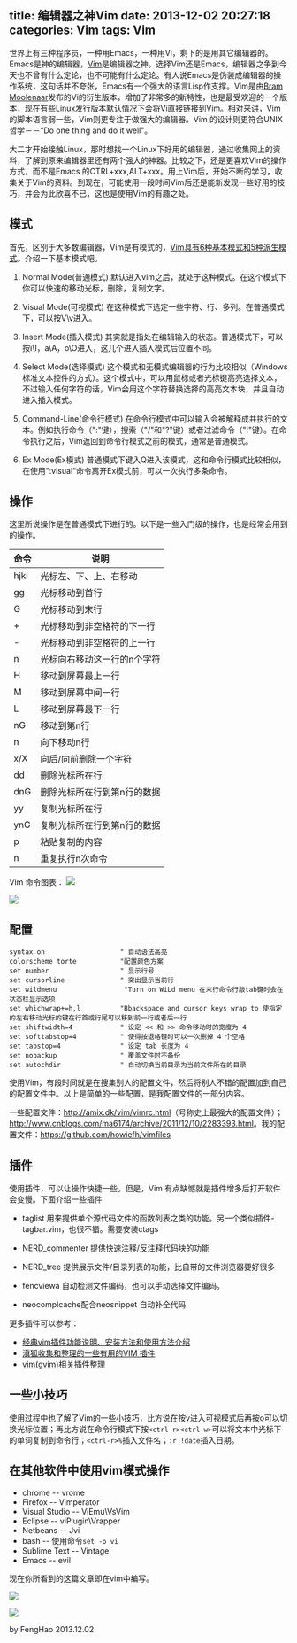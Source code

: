 title: 编辑器之神Vim
date: 2013-12-02 20:27:18
categories: Vim
tags: Vim
---
世界上有三种程序员，一种用Emacs，一种用Vi，剩下的是用其它编辑器的。Emacs是神的编辑器，[Vim](http://www.vim.org/)是编辑器之神。选择Vim还是Emacs，编辑器之争到今天也不曾有什么定论，也不可能有什么定论。有人说Emacs是伪装成编辑器的操作系统，这句话并不夸张，Emacs有一个强大的语言Lisp作支撑。Vim是由[Bram Moolenaar](http://www.moolenaar.net)发布的Vi的衍生版本，增加了非常多的新特性，也是最受欢迎的一个版本，现在有些Linux发行版本默认情况下会将Vi直接链接到Vim。相对来讲，Vim的脚本语言弱一些，Vim则更专注于做强大的编辑器。Vim 的设计则更符合UNIX哲学－－“Do one thing and do it well"。

<!-- more -->

大二才开始接触Linux，那时想找一个Linux下好用的编辑器，通过收集网上的资料，了解到原来编辑器里还有两个强大的神器。比较之下，还是更喜欢Vim的操作方式，而不是Emacs 的CTRL+xxx,ALT+xxx。用上Vim后，开始不断的学习，收集关于Vim的资料。到现在，可能使用一段时间Vim后还是能新发现一些好用的技巧，并会为此欣喜不已，这也是使用Vim的有趣之处。

## 模式
首先，区别于大多数编辑器，Vim是有模式的，[Vim具有6种基本模式和5种派生模式](http://zh.wikipedia.org/wiki/Vim#.E6.A8.A1.E5.BC.8F)。介绍一下基本模式吧。

1. Normal Mode(普通模式)
    默认进入vim之后，就处于这种模式。在这个模式下你可以快速的移动光标，删除，复制文字。

2. Visual Mode(可视模式)
    在这种模式下选定一些字符、行、多列。在普通模式下，可以按V\v进入。

3. Insert Mode(插入模式)
    其实就是指处在编辑输入的状态。普通模式下，可以按i\I，a\A，o\O进入，这几个进入插入模式后位置不同。

4. Select Mode(选择模式)
    这个模式和无模式编辑器的行为比较相似（Windows标准文本控件的方式）。这个模式中，可以用鼠标或者光标键高亮选择文本，不过输入任何字符的话，Vim会用这个字符替换选择的高亮文本块，并且自动进入插入模式。

5. Command-Line(命令行模式)
    在命令行模式中可以输入会被解释成并执行的文本。例如执行命令（":"键），搜索（"/"和"?"键）或者过滤命令（"!"键）。在命令执行之后，Vim返回到命令行模式之前的模式，通常是普通模式。

6. Ex Mode(Ex模式)
    普通模式下键入Q进入该模式，这和命令行模式比较相似，在使用":visual"命令离开Ex模式前，可以一次执行多条命令。

## 操作
这里所说操作是在普通模式下进行的。以下是一些入门级的操作，也是经常会用到的操作。

| 命令     | 说明                        |
|----------|-----------------------------|
| hjkl     | 光标左、下、上、右移动      |
| gg       | 光标移动到首行              |
| G        | 光标移动到末行              |
| +        | 光标移动到非空格符的下一行  |
| -        | 光标移动到非空格符的上一行  |
| n<space> | 光标向右移动这一行的n个字符 |
| H        | 移动到屏幕最上一行          |
| M        | 移动到屏幕中间一行          |
| L        | 移动到屏幕最下一行          |
| nG       | 移动到第n行                 |
| n<enter> | 向下移动n行                 |
| x/X      | 向后/向前删除一个字符       |
| dd       | 删除光标所在行              |
| dnG      | 删除光标所在行到第n行的数据 |
| yy       | 复制光标所在行              |
| ynG      | 复制光标所在行到第n行的数据 |
| p        | 粘贴复制的内容              |
| n<cmd>   | 重复执行n次命令             |

Vim 命令图表：
![](https://cdn.jsdelivr.net/gh/howiefh/assets/img/vim-shortcuts.png)

![](https://cdn.jsdelivr.net/gh/howiefh/assets/img/vim-cheat-sheet-for-programmers-print.png)

## 配置
```
syntax on                   " 自动语法高亮
colorscheme torte           "配置颜色方案
set number                  " 显示行号
set cursorline              " 突出显示当前行
set wildmenu				 "Turn on WiLd menu 在末行命令行敲tab键时会在状态栏显示选项
set whichwrap+=h,l			"Bbackspace and cursor keys wrap to 使指定的左右移动光标的键在行首或行尾可以移到前一行或者后一行
set shiftwidth=4            " 设定 << 和 >> 命令移动时的宽度为 4
set softtabstop=4           " 使得按退格键时可以一次删掉 4 个空格
set tabstop=4               " 设定 tab 长度为 4
set nobackup                " 覆盖文件时不备份
set autochdir               " 自动切换当前目录为当前文件所在的目录
```
使用Vim，有段时间就是在搜集别人的配置文件，然后将别人不错的配置加到自己的配置文件中。以上是简单的一些配置，是我配置文件的一部分内容。

一些配置文件：<http://amix.dk/vim/vimrc.html>（号称史上最强大的配置文件）；<http://www.cnblogs.com/ma6174/archive/2011/12/10/2283393.html>。我的配置文件：<https://github.com/howiefh/vimfiles>

## 插件
使用插件，可以让操作快捷一些。但是，Vim 有点缺憾就是插件增多后打开软件会变慢。下面介绍一些插件

* taglist
    用来提供单个源代码文件的函数列表之类的功能。另一个类似插件-tagbar.vim，也很不错。需要安装ctags

* NERD_commenter
    提供快速注释/反注释代码块的功能

* NERD_tree
    提供展示文件/目录列表的功能，比自带的文件浏览器要好很多

* fencviewa
    自动检测文件编码，也可以手动选择文件编码。

* neocomplcache配合neosnippet
    自动补全代码

更多插件可以参考：
* [经典vim插件功能说明、安装方法和使用方法介绍](http://blog.csdn.net/tge7618291/article/details/4216977)
* [滇狐收集和整理的一些有用的VIM 插件](http://edyfox.codecarver.org/html/vimplugins.html)
* [vim(gvim)相关插件整理](http://www.vimer.cn/2010/06/%E6%9C%AC%E5%8D%9A%E4%BD%BF%E7%94%A8%E7%9A%84vimgvim%E7%9B%B8%E5%85%B3%E6%8F%92%E4%BB%B6%E6%95%B4%E7%90%86.html)

## 一些小技巧
使用过程中也了解了Vim的一些小技巧，比方说在按v进入可视模式后再按o可以切换光标位置；再比方说在命令行模式下按`<ctrl-r><ctrl-w>`可以将文本中光标下的单词复制到命令行；`<ctrl-r>%`插入文件名；`:r !date`插入日期。

## 在其他软件中使用vim模式操作
* chrome -- vrome
* Firefox -- Vimperator
* Visual Studio -- ViEmu\VsVim
* Eclipse -- viPlugin\Vrapper
* Netbeans -- Jvi
* bash -- 使用命令`set -o vi`
* Sublime Text -- Vintage
* Emacs -- evil

现在你所看到的这篇文章即在vim中编写。

![](https://cdn.jsdelivr.net/gh/howiefh/assets/img/vim-godvim.png)

![](https://cdn.jsdelivr.net/gh/howiefh/assets/img/vim-success.jpg)

by FengHao
2013.12.02
